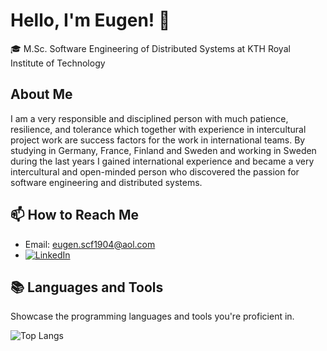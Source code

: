# Hello, I'm Eugen! 👋

🎓 M.Sc. Software Engineering of Distributed Systems at KTH Royal Institute of Technology

## About Me

I am a very responsible and disciplined person with much patience, resilience, and tolerance which together with experience in intercultural project work are success factors for the work in international teams. By studying in Germany, France, Finland and Sweden and working in Sweden during the last years I gained international experience and became a very intercultural and open-minded person who discovered the passion for software engineering and distributed systems.

## 📫 How to Reach Me

- Email: eugen.scf1904@aol.com
- [![LinkedIn](https://img.shields.io/badge/-LinkedIn-blue?style=flat-square&logo=Linkedin&logoColor=white)](https://www.linkedin.com/in/eugen-lucchiari-hartz/)

## 📚 Languages and Tools

Showcase the programming languages and tools you're proficient in.

![Top Langs](https://github-readme-stats.vercel.app/api/top-langs/?username=Eugenius0&layout=compact)

